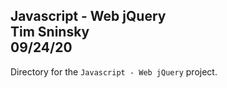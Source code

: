 **Javascript - Web jQuery**\
Tim Sninsky\
09/24/20
---
Directory for the `Javascript - Web jQuery` project.
